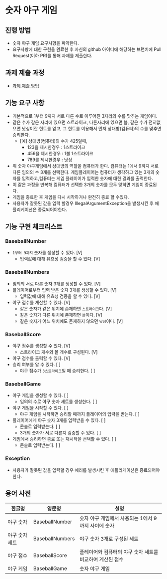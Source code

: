# 숫자 야구 게임
## 진행 방법
* 숫자 야구 게임 요구사항을 파악한다.
* 요구사항에 대한 구현을 완료한 후 자신의 github 아이디에 해당하는 브랜치에 Pull Request(이하 PR)를 통해 과제를 제출한다.

## 과제 제출 과정
* [과제 제출 방법](https://github.com/next-step/nextstep-docs/tree/master/precourse)

## 기능 요구 사항
* 기본적으로 1부터 9까지 서로 다른 수로 이루어진 3자리의 수를 맞추는 게임이다.
* 같은 수가 같은 자리에 있으면 스트라이크, 다른자리에 있으면 볼, 같은 수가 전혀없으면 낫싱이란 힌트를 얻고,
그 힌트를 이용해서 먼저 상대방(컴퓨터)의 수를 맞추면 승리한다.
    * [예] 상대방(컴퓨터)의 수가 425일때,
        * 123을 제시한경우 : 1스트라이크
        * 456을 제시한경우 : 1볼 1스트라이크
        * 789를 제시한경우 : 낫싱
* 위 숫자 야구게임에서 상대방의 역할을 컴퓨터가 한다. 컴퓨터는 1에서 9까지 서로 다른 임의의 수 3개를 선택한다. 
게임플레이어는 컴퓨터가 생각하고 있는 3개의 숫자를 입력하고,컴퓨터는 게임 플레이어가 입력한 숫자에 대한 결과를 출력한다.
* 이 같은 과정을 반복해 컴퓨터가 선택한 3개의 숫자를 모두 맞히면 게임이 종료된다.
* 게임을 종료한 후 게임을 다시 시작하거나 완전히 종료 할 수있다.
* 사용자가 잘못된 값을 입력 할경우 IllegalArgumentException을 발생시킨 후 애플리케이션은 종료되어야한다.

## 기능 구현 체크리스트

### BaseballNumber

- `1부터 9까지` 숫자를 생성할 수 있다. [V]
    - 입력값에 대해 유효성 검증을 할 수 있다. [V]
### BaseballNumbers

- 임의의 서로 다른 숫자 3개를 생성할 수 있다. [V]
- 플레이어로부터 입력 받은 숫자 3개를 생성할 수 있다. [V]
    - 입력값에 대해 유효성 검증을 할 수 있다. [V]
- 야구 점수를 계산할 수 있다. [V] 
    - 같은 숫자가 같은 위치에 존재하면 `스트라이크`다. [V] 
    - 같은 숫자가 다른 위치에 존재하면 `볼`이다. [V]
    - 같은 숫자가 어느 위치에도 존재하지 않으면 `낫싱`이다. [V]

### BaseballScore

- 야구 점수를 생성할 수 있다. [V]
    - 스트라이크 개수와 볼 개수로 구성된다. [V]
- 야구 점수를 출력할 수 있다. [V]
- 승리 여부를 알 수 있다. [ ]
    - 야구 점수가 `3스트라이크`일 때 승리한다. [ ]

### BaseballGame

- 야구 게임을 생성할 수 있다. [ ]
    - 임의의 수로 야구 숫자 세트를 생성한다. [ ]
- 야구 게임을 시작할 수 있다. [ ]
    - 야구 게임을 시작하면 승리할 때까지 플레이어의 입력을 받는다. [ ]
- 플레이어에게 야구 숫자 3개를 입력받을 수 있다. [ ]
    - 콘솔로 입력받는다. [ ]
    - 3개의 숫자가 서로 다른지 검증할 수 있다. [ ]
- 게임에서 승리하면 종료 또는 재시작을 선택할 수 있다. [ ]
    - 콘솔로 입력받는다. [ ]

### Exception

- 사용자가 잘못된 값을 입력할 경우 에러를 발생시킨 후 애플리케이션은 종료되어야한다.

## 용어 사전

| 한글명 | 영문명 | 설명 |
| --- | --- | --- |
| 야구 숫자 | BaseballNumber | 숫자 야구 게임에서 사용되는 1에서 9까지 사이에 숫자 |
| 야구 숫자 세트 | BaseballNumbers | 야구 숫자 3개로 구성된 세트 |
| 야구 점수 | BaseballScore | 플레이어와 컴퓨터의 야구 숫자 세트를 비교하여 계산된 점수 |
| 야구 게임 | BaseballGame | 숫자 야구 게임 |